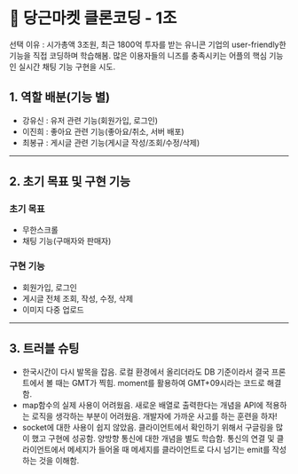 # 🥕 당근마켓 클론코딩 - 1조
선택 이유 : 시가총액 3조원, 최근 1800억 투자를 받는 유니콘 기업의 user-friendly한 기능을 직접 코딩하며 학습해봄.
많은 이용자들의 니즈를 충족시키는 어플의 핵심 기능인 실시간 채팅 기능 구현을 시도.

## 1. 역할 배분(기능 별)
* 강유신 : 유저 관련 기능(회원가입, 로그인)
* 이진희 : 좋아요 관련 기능(좋아요/취소, 서버 배포)
* 최봉규 : 게시글 관련 기능(게시글 작성/조회/수정/삭제)

-----------------------
 ## 2. 초기 목표 및 구현 기능
 ### 초기 목표
 * 무한스크롤
 * 채팅 기능(구매자와 판매자)

### 구현 기능
* 회원가입, 로그인
* 게시글 전체 조회, 작성, 수정, 삭제
* 이미지 다중 업로드

---------------------------------
## 3. 트러블 슈팅
* 한국시간이 다시 발목을 잡음. 로컬 환경에서 올리더라도 DB 기준이라서 결국 프론트에서 볼 때는 GMT가 찍힘. moment를 활용하여 GMT+09시라는 코드로 해결함.
* map함수의 실제 사용이 어려웠음. 새로운 배열로 출력한다는 개념을 API에 적용하는 로직을 생각하는 부분이 어려웠음. 개발자에 가까운 사고를 하는 훈련을 하자!
* socket에 대한 사용이 쉽지 않았음. 클라이언트에서 확인하기 위해서 구글링을 많이 했고 구현에 성공함. 양방향 통신에 대한 개념을 별도 학습함. 
통신의 연결 및 클라이언트에서 메세지가 들어올 때 메세지를 클라이언트로 다시 넘기는 emit를 작성하는 것을 이해함.
